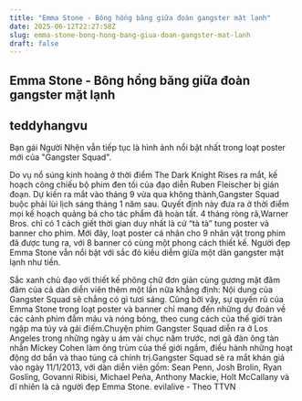```yaml
---
title: "Emma Stone - Bông hồng băng giữa đoàn gangster mặt lạnh"
date: 2025-06-12T22:27:58Z
slug: emma-stone-bong-hong-bang-giua-doan-gangster-mat-lanh
draft: false
---
```


## Emma Stone - Bông hồng băng giữa đoàn gangster mặt lạnh

## teddyhangvu

Bạn gái Người Nhện vẫn tiếp tục là hình ảnh nổi bật nhất trong loạt poster mới của "Gangster Squad".

Do vụ nổ súng kinh hoàng ở thời điểm The Dark Knight Rises ra mắt, kế hoạch công chiếu bộ phim đen tối của đạo diễn Ruben Fleischer bị gián đoạn. Dự kiến ra mắt vào tháng 9 vừa qua không thành,Gangster Squad buộc phải lùi lịch sáng tháng 1 năm sau.
Quyết định này đưa ra ở thời điểm mọi kế hoạch quảng bá cho tác phẩm đã hoàn tất. 4 tháng ròng rã,Warner Bros. chỉ có 1 cách giết thời gian duy nhất là cứ “tà tà” tung poster và banner cho phim. Mới đây, loạt poster cá nhân cho 9 nhân vật trong phim đã được tung ra, với 8 banner có cùng một phong cách thiết kế. Người đẹp Emma Stone vẫn nổi bật với sắc đỏ kiều diễm giữa một dàn gangster mặt lạnh như tiền.







Sắc xanh chủ đạo với thiết kế phông chữ đơn giản cùng gương mặt đăm đăm của cả dàn diễn viên thêm một lần nữa khẳng định: Nội dung của Gangster Squad sẽ chẳng có gì tươi sáng. Cũng bởi vậy, sự quyến rũ của Emma Stone trong loạt poster và banner chỉ mang đến những dự đoán về các cảnh phim đẫm máu và nóng bỏng, theo cung cách của thế giới tràn ngập ma túy và gái điếm.Chuyện phim Gangster Squad diễn ra ở Los Angeles trong những ngày u ám vài chục năm trước, nơi gã đàn ông tàn nhẫn Mickey Cohen làm ông trùm của thế giới ngầm, điều hành những hoạt động dơ bẩn và thao túng cả chính trị.Gangster Squad sẽ ra mắt khán giả vào ngày 11/1/2013, với dàn diễn viên gồm: Sean Penn, Josh Brolin, Ryan Gosling, Govanni Ribisi, Michael Peña, Anthony Mackie, Holt McCallany và dĩ nhiên là cả người đẹp Emma Stone.
 evilalive - Theo TTVN